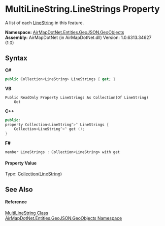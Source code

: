 # MultiLineString.LineStrings Property 
 

A list of each <a href="T_AirMapDotNet_Entities_GeoJSON_GeoObjects_LineString">LineString</a> in this feature.

**Namespace:**&nbsp;<a href="N_AirMapDotNet_Entities_GeoJSON_GeoObjects">AirMapDotNet.Entities.GeoJSON.GeoObjects</a><br />**Assembly:**&nbsp;AirMapDotNet (in AirMapDotNet.dll) Version: 1.0.6313.34627 (1.0)

## Syntax

**C#**<br />
``` C#
public Collection<LineString> LineStrings { get; }
```

**VB**<br />
``` VB
Public ReadOnly Property LineStrings As Collection(Of LineString)
	Get
```

**C++**<br />
``` C++
public:
property Collection<LineString^>^ LineStrings {
	Collection<LineString^>^ get ();
}
```

**F#**<br />
``` F#
member LineStrings : Collection<LineString> with get

```


#### Property Value
Type: <a href="http://msdn2.microsoft.com/en-us/library/ms132397" target="_blank">Collection</a>(<a href="T_AirMapDotNet_Entities_GeoJSON_GeoObjects_LineString">LineString</a>)

## See Also


#### Reference
<a href="T_AirMapDotNet_Entities_GeoJSON_GeoObjects_MultiLineString">MultiLineString Class</a><br /><a href="N_AirMapDotNet_Entities_GeoJSON_GeoObjects">AirMapDotNet.Entities.GeoJSON.GeoObjects Namespace</a><br />